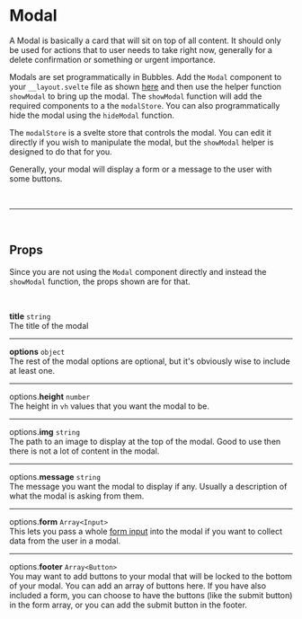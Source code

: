# Modal

A Modal is basically a card that will sit on top of all content. It should only be used for actions that to user needs to take right now, generally for a delete confirmation or something or urgent importance.

Modals are set programmatically in Bubbles. Add the `Modal` component to your `__layout.svelte` file as shown [here](/page-wrapper) and then use the helper function `showModal` to bring up the modal. The `showModal` function will add the required components to a the `modalStore`. You can also programmatically hide the modal using the `hideModal` function.

The `modalStore` is a svelte store that controls the modal. You can edit it directly if you wish to manipulate the modal, but the `showModal` helper is designed to do that for you.

Generally, your modal will display a form or a message to the user with some buttons.

<br>

---

<br>

## Props

Since you are not using the `Modal` component directly and instead the `showModal` function, the props shown are for that.

<br>

**title** `string`<br>
The title of the modal

---

**options** `object` <br>
The rest of the modal options are optional, but it's obviously wise to include at least one.

---

options.**height** `number` <br>
The height in <code>vh</code> values that you want the modal to be.

---

options.**img** `string` <br>
The path to an image to display at the top of the modal. Good to use then there is not a lot of content in the modal.

---

options.**message** `string` <br>
The message you want the modal to display if any. Usually a description of what the modal is asking from them.

---

options.**form** `Array<Input>` <br>
This lets you pass a whole [form input](/form) into the modal if you want to collect data from the user in a modal.

---

options.**footer** `Array<Button>` <br>
You may want to add buttons to your modal that will be locked to the bottom of your modal. You can add an
array of buttons here. If you have also included a form, you can choose to have the buttons (like the submit button) in the form array, or you can add the submit button in the footer.

